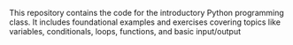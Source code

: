 This repository contains the code for the introductory Python programming class. It includes foundational examples and exercises covering topics like variables, conditionals, loops, functions, and basic input/output
